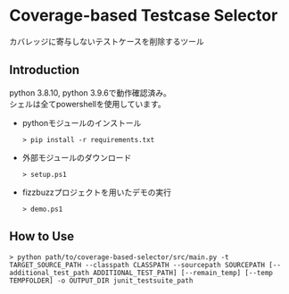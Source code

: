 # Coverage-based Testcase Selector

カバレッジに寄与しないテストケースを削除するツール

## Introduction
python 3.8.10, python 3.9.6で動作確認済み。  
シェルは全てpowershellを使用しています。
- pythonモジュールのインストール
    ```
    > pip install -r requirements.txt
    ```
- 外部モジュールのダウンロード
    ```
    > setup.ps1
    ```
- fizzbuzzプロジェクトを用いたデモの実行
    ```
    > demo.ps1
    ```

## How to Use
```
> python path/to/coverage-based-selector/src/main.py -t TARGET_SOURCE_PATH --classpath CLASSPATH --sourcepath SOURCEPATH [--additional_test_path ADDITIONAL_TEST_PATH] [--remain_temp] [--temp TEMPFOLDER] -o OUTPUT_DIR junit_testsuite_path
```